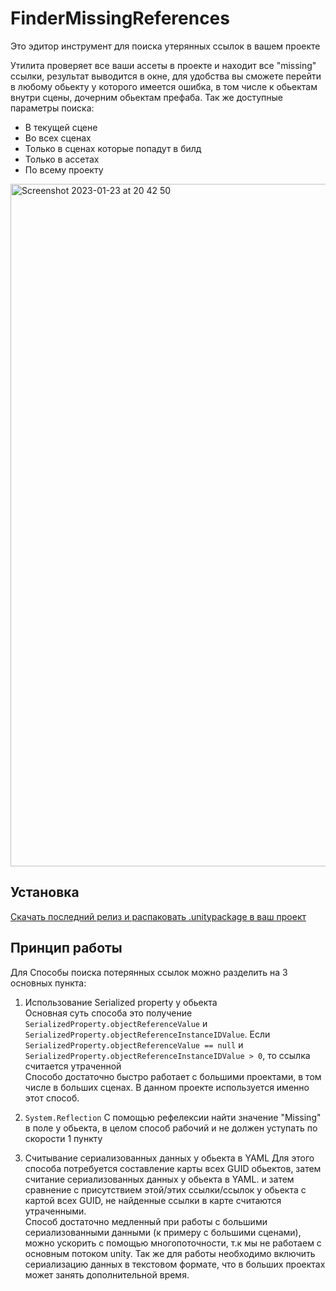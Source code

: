 # FinderMissingReferences
Это эдитор инструмент для поиска утерянных ссылок в вашем проекте

Утилита проверяет все ваши ассеты в проекте и находит все "missing" ссылки, результат выводится в окне, для удобства вы сможете перейти в любому обьекту у которого имеется ошибка,
в том числе к обьектам внутри сцены, дочерним обьектам префаба. 
Так же доступные параметры поиска:
- В текущей сцене
- Во всех сценах
- Только в сценах которые попадут в билд
- Только в ассетах
- По всему проекту

<img width="1092" alt="Screenshot 2023-01-23 at 20 42 50" src="https://user-images.githubusercontent.com/79191549/214061155-eef450cd-0ce7-4946-a22e-47ac3bb39393.png">

## Установка

[Скачать последний релиз и распаковать .unitypackage в ваш проект](https://github.com/aimnk/FinderMissingReferences/releases)

## Принцип работы

Для 
Способы поиска потерянных ссылок можно разделить на 3 основных пункта:

1. Использование Serialized property у обьекта   
Основная суть способа это получение ```SerializedProperty.objectReferenceValue``` и ```SerializedProperty.objectReferenceInstanceIDValue```. 
Если ```SerializedProperty.objectReferenceValue == null``` и ```SerializedProperty.objectReferenceInstanceIDValue > 0```, то ссылка считается утраченной  
Способо достаточно быстро работает с большими проектами, в том числе в больших сценах. В данном проекте используется именно этот способ.  

2. ```System.Reflection```
С помощью рефелексии найти значение "Missing" в поле у обьекта, в целом способ рабочий и не должен уступать по скорости 1 пункту

3. Считывание сериализованных данных у обьекта в YAML
Для этого способа потребуется составление карты всех GUID обьектов, затем считание сериализованных данных у обьекта в YAML. 
и затем сравнение с присутствием этой/этих ссылки/ссылок у обьекта с картой всех GUID, не найденные ссылки в карте считаются утраченными.   
Способ достаточно медленный при работы с большими сериализованными данными (к примеру с большими сценами), можно ускорить с помощью многопоточности,  т.к мы не работаем с основным потоком unity. 
Так же для работы необходимо включить сериализацию данных в текстовом формате, что в больших проектах может занять дополнительной время. 
